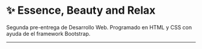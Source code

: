 # ✨ Essence, Beauty and Relax 

Segunda pre-entrega de Desarrollo Web. Programado en HTML y CSS con ayuda de el framework Bootstrap.

---

